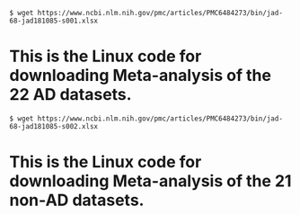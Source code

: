`$ wget https://www.ncbi.nlm.nih.gov/pmc/articles/PMC6484273/bin/jad-68-jad181085-s001.xlsx`
# This is the Linux code for downloading Meta-analysis of the 22 AD datasets.

`$ wget https://www.ncbi.nlm.nih.gov/pmc/articles/PMC6484273/bin/jad-68-jad181085-s002.xlsx`
# This is the Linux code for downloading Meta-analysis of the 21 non-AD datasets.
